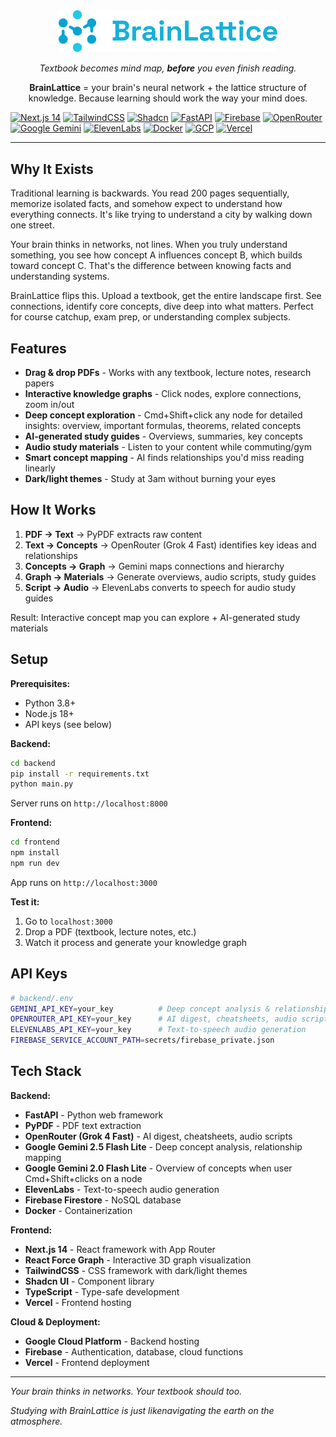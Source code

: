 <div align="center">

<img src="frontend/public/brainlattice.png" alt="BrainLattice Logo" width="350">

_Textbook becomes mind map, **before** you even finish reading._

**BrainLattice** = your brain's neural network + the lattice structure of knowledge. Because learning should work the way your mind does.

</div>

<!-- Badges -->

[![Next.js 14](https://img.shields.io/badge/Next.js-14-black?logo=nextdotjs)](https://nextjs.org/)
[![TailwindCSS](https://img.shields.io/badge/TailwindCSS-%2306B6D4.svg?logo=tailwindcss&logoColor=white)](https://tailwindcss.com/)
[![Shadcn](https://img.shields.io/badge/Shadcn-UI-000000?logo=shadcn&logoColor=white)](https://ui.shadcn.com/)
[![FastAPI](https://img.shields.io/badge/FastAPI-%23009688.svg?logo=fastapi&logoColor=white)](https://fastapi.tiangolo.com/)
[![Firebase](https://img.shields.io/badge/Firebase-ffca28?logo=firebase&logoColor=black)](https://firebase.google.com/)
[![OpenRouter](https://img.shields.io/badge/OpenRouter-111111)](https://openrouter.ai/)
[![Google Gemini](https://img.shields.io/badge/Gemini-4285F4?logo=google&logoColor=white)](https://ai.google.dev/)
[![ElevenLabs](https://img.shields.io/badge/ElevenLabs-Voice-orange)](https://www.elevenlabs.io/)
[![Docker](https://img.shields.io/badge/Docker-2496ED?logo=docker&logoColor=white)](https://www.docker.com/)
[![GCP](https://img.shields.io/badge/Google%20Cloud-4285F4?logo=googlecloud&logoColor=white)](https://cloud.google.com/)
[![Vercel](https://img.shields.io/badge/Vercel-000000?logo=vercel&logoColor=white)](https://vercel.com/)

---

## Why It Exists

Traditional learning is backwards. You read 200 pages sequentially, memorize isolated facts, and somehow expect to understand how everything connects. It's like trying to understand a city by walking down one street.

Your brain thinks in networks, not lines. When you truly understand something, you see how concept A influences concept B, which builds toward concept C. That's the difference between knowing facts and understanding systems.

BrainLattice flips this. Upload a textbook, get the entire landscape first. See connections, identify core concepts, dive deep into what matters. Perfect for course catchup, exam prep, or understanding complex subjects.

## Features

- **Drag & drop PDFs** - Works with any textbook, lecture notes, research papers
- **Interactive knowledge graphs** - Click nodes, explore connections, zoom in/out
- **Deep concept exploration** - Cmd+Shift+click any node for detailed insights: overview, important formulas, theorems, related concepts
- **AI-generated study guides** - Overviews, summaries, key concepts
- **Audio study materials** - Listen to your content while commuting/gym
- **Smart concept mapping** - AI finds relationships you'd miss reading linearly
- **Dark/light themes** - Study at 3am without burning your eyes

## How It Works

1. **PDF → Text** → PyPDF extracts raw content
2. **Text → Concepts** → OpenRouter (Grok 4 Fast) identifies key ideas and relationships
3. **Concepts → Graph** → Gemini maps connections and hierarchy
4. **Graph → Materials** → Generate overviews, audio scripts, study guides
5. **Script → Audio** → ElevenLabs converts to speech for audio study guides

Result: Interactive concept map you can explore + AI-generated study materials

## Setup

**Prerequisites:**

- Python 3.8+
- Node.js 18+
- API keys (see below)

**Backend:**

```bash
cd backend
pip install -r requirements.txt
python main.py
```

Server runs on `http://localhost:8000`

**Frontend:**

```bash
cd frontend
npm install
npm run dev
```

App runs on `http://localhost:3000`

**Test it:**

1. Go to `localhost:3000`
2. Drop a PDF (textbook, lecture notes, etc.)
3. Watch it process and generate your knowledge graph

## API Keys

```bash
# backend/.env
GEMINI_API_KEY=your_key          # Deep concept analysis & relationships
OPENROUTER_API_KEY=your_key      # AI digest, cheatsheets, audio scripts
ELEVENLABS_API_KEY=your_key      # Text-to-speech audio generation
FIREBASE_SERVICE_ACCOUNT_PATH=secrets/firebase_private.json
```

## Tech Stack

**Backend:**

- **FastAPI** - Python web framework
- **PyPDF** - PDF text extraction
- **OpenRouter (Grok 4 Fast)** - AI digest, cheatsheets, audio scripts
- **Google Gemini 2.5 Flash Lite** - Deep concept analysis, relationship mapping
- **Google Gemini 2.0 Flash Lite** - Overview of concepts when user Cmd+Shift+clicks on a node
- **ElevenLabs** - Text-to-speech audio generation
- **Firebase Firestore** - NoSQL database
- **Docker** - Containerization

**Frontend:**

- **Next.js 14** - React framework with App Router
- **React Force Graph** - Interactive 3D graph visualization
- **TailwindCSS** - CSS framework with dark/light themes
- **Shadcn UI** - Component library
- **TypeScript** - Type-safe development
- **Vercel** - Frontend hosting

**Cloud & Deployment:**

- **Google Cloud Platform** - Backend hosting
- **Firebase** - Authentication, database, cloud functions
- **Vercel** - Frontend deployment

---

_Your brain thinks in networks. Your textbook should too._

_Studying with BrainLattice is just likenavigating the earth on the atmosphere._
